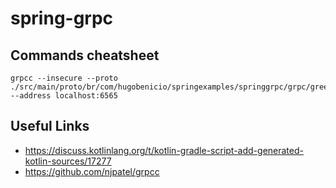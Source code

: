 # spring-grpc

## Commands cheatsheet

```
grpcc --insecure --proto ./src/main/proto/br/com/hugobenicio/springexamples/springgrpc/grpc/greeting.proto --address localhost:6565
```

## Useful Links

- https://discuss.kotlinlang.org/t/kotlin-gradle-script-add-generated-kotlin-sources/17277
- https://github.com/njpatel/grpcc